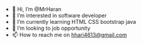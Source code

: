 - 👋 Hi, I’m @MrHaran
- 👀 I’m interested in software developer 
- 🌱 I’m currently learning HTML CSS bootstrap java
- 💞️ I’m looking to job opportunity 
- 📫 How to reach me on hhari4613@gmail.com

<!---
MrHaran/MrHaran is a ✨ special ✨ repository because its `README.md` (this file) appears on your GitHub profile.
You can click the Preview link to take a look at your changes.
--->
